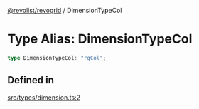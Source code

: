 [@revolist/revogrid](README.md) / DimensionTypeCol

# Type Alias: DimensionTypeCol

```ts
type DimensionTypeCol: "rgCol";
```

## Defined in

[src/types/dimension.ts:2](https://github.com/revolist/revogrid/blob/8213d73a71275549be4832f9fff99c2dcf82fa2e/src/types/dimension.ts#L2)
